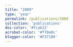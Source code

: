 ```yaml
---
title: "2009"
type: 'year'
permalink: /publications/2009
collection: 'publications'
doi-color: '#fcab22'
acrobat-color: '#f70e0c'
blogger-color: '#F37100'
---
```

